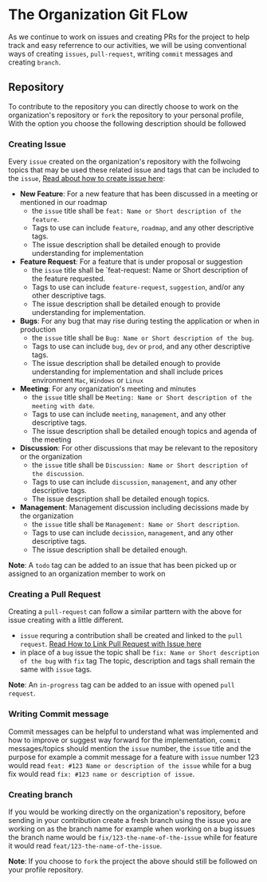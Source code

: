 # The Organization Git FLow
As we continue to work on issues and creating PRs for the project to help track and easy referrence to our activities, we will be using conventional ways of creating `issues`, `pull-request`, writing `commit` messages and creating `branch`.

## Repository
To contribute to the repository you can directly choose to work on the organization's repository or `fork` the repository to your personal profile, With the option you choose the following description should be followed

### Creating Issue
Every `issue` created on the organization's repository with the follwoing topics that may be used these related issue and tags that can be included to the `issue`, [Read about how to create issue here](https://docs.github.com/en/issues/tracking-your-work-with-issues/creating-an-issue):

 - **New Feature**: For a new feature that has been discussed in a meeting or mentioned in our roadmap 
   - the `issue` title shall be `feat: Name or Short description of the feature`.
   - Tags to use can include `feature`, `roadmap`, and any other descriptive tags.
   - The issue description shall be detailed enough to provide understanding for implementation
 - **Feature Request**: For a feature that is under proposal or suggestion
   - the `issue` title shall be `feat-request: Name or Short description of the feature requested.
   - Tags to use can include `feature-request`, `suggestion`, and/or any other descriptive tags.
   - The issue description shall be detailed enough to provide understanding for implementation.
 - **Bugs**: For any bug that may rise during testing the application or when in production
   - the `issue` title shall be `Bug: Name or Short description of the bug`.
   - Tags to use can include `bug`, `dev` or `prod`, and any other descriptive tags.
   - The issue description shall be detailed enough to provide understanding for implementation and shall include prices environment `Mac`, `Windows` or `Linux`
 - **Meeting**: For any organization's meeting and minutes 
   - the `issue` title shall be `Meeting: Name or Short description of the meeting with date`.
   - Tags to use can include `meeting`, `management`, and any other descriptive tags.
   - The issue description shall be detailed enough topics and agenda of the meeting
 - **Discussion**: For other discussions that may be relevant to the repository or the organization
   - the `issue` title shall be `Discussion: Name or Short description of the discussion`.
   - Tags to use can include `discussion`, `management`, and any other descriptive tags.
   - The issue description shall be detailed enough topics.
 - **Management**: Management discussion including decissions made by the organization
   - the `issue` title shall be `Management: Name or Short description`.
   - Tags to use can include `decission`, `management`, and any other descriptive tags.
   - The issue description shall be detailed enough.

**Note**: A `todo` tag can be added to an issue that has been picked up or assigned to an organization member to work on

### Creating a Pull Request
Creating a `pull-request` can follow a similar parttern with the above for issue creating with a little different.
- `issue` requring a contribution shall be created and linked to the `pull request`. [Read How to Link Pull Request with Issue here](https://docs.github.com/en/issues/tracking-your-work-with-issues/linking-a-pull-request-to-an-issue)
- in place of a `bug` issue the topic shall be `fix: Name or Short description of the bug` with `fix` tag The topic, description and tags shall remain the same with `issue` tags.

**Note**: An `in-progress` tag can be added to an issue with opened `pull request`.

### Writing Commit message
Commit messages can be helpful to understand what was implemented and how to improve or suggest way forward for the implementation, `commit` messages/topics should mention the `issue` number, the `issue` title and the purpose for example a commit message for a feature with `issue` number 123 would read `feat: #123 Name or description of the issue` while for a bug fix would read `fix: #123 name or description of issue`.

### Creating branch
If you would be working directly on the organization's repository, before sending in your contribution create a fresh branch using the issue you are working on as the branch name for example when working on a bug issues the branch name would be `fix/123-the-name-of-the-issue` while for feature it would read `feat/123-the-name-of-the-issue`.

**Note**: If you choose to `fork` the project the above should still be followed on your profile repository.
